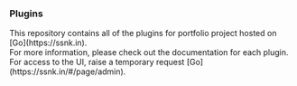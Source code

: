 <h3>Plugins</h3>
This repository contains all of the plugins for portfolio project hosted on [Go](https://ssnk.in). </br>
For more information, please check out the documentation for each plugin.</br>
For access to the UI, raise a temporary request [Go](https://ssnk.in/#/page/admin).